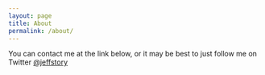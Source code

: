 ```yaml
---
layout: page
title: About
permalink: /about/
---
```

You can contact me at the link below, or it may be best to just follow me on Twitter <a href="https://twitter.com/jeffstory">@jeffstory</a>


